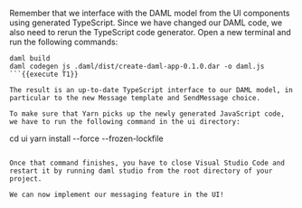 
Remember that we interface with the DAML model from the UI components using generated TypeScript. Since we have changed our DAML code, we also need to rerun the TypeScript code generator. Open a new terminal and run the following commands:

```
daml build
daml codegen js .daml/dist/create-daml-app-0.1.0.dar -o daml.js
```{{execute T1}}

The result is an up-to-date TypeScript interface to our DAML model, in particular to the new Message template and SendMessage choice.

To make sure that Yarn picks up the newly generated JavaScript code, we have to run the following command in the ui directory:

```
cd ui
yarn install --force --frozen-lockfile
```{{execute T2}}

Once that command finishes, you have to close Visual Studio Code and restart it by running daml studio from the root directory of your project.

We can now implement our messaging feature in the UI!
